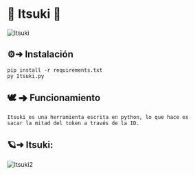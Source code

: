 # 🐍 Itsuki 🐍
![Itsuki](https://media.discordapp.net/attachments/765023850857496617/876894584351883294/2x1.PNG)

## ⚙️➜ Instalación
```
pip install -r requirements.txt
py Itsuki.py
``` 

## 🕊 ➜ Funcionamiento
```
Itsuki es una herramienta escrita en python, lo que hace es
sacar la mitad del token a través de la ID.
```

## 🪐➜ Itsuki:

![Itsuki2](https://media.discordapp.net/attachments/765023850857496617/876904069854269470/hYYATAFAK.PNG)
